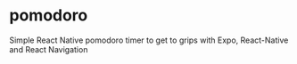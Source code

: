 # pomodoro
Simple React Native pomodoro timer to get to grips with Expo, React-Native and React Navigation
